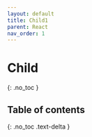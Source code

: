 ```yaml
---
layout: default
title: Child1
parent: React
nav_order: 1
---
```


# Child

{: .no_toc }

## Table of contents

{: .no_toc .text-delta }
